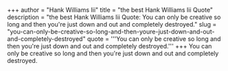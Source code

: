 +++
author = "Hank Williams Iii"
title = "the best Hank Williams Iii Quote"
description = "the best Hank Williams Iii Quote: You can only be creative so long and then you're just down and out and completely destroyed."
slug = "you-can-only-be-creative-so-long-and-then-youre-just-down-and-out-and-completely-destroyed"
quote = '''You can only be creative so long and then you're just down and out and completely destroyed.'''
+++
You can only be creative so long and then you're just down and out and completely destroyed.
